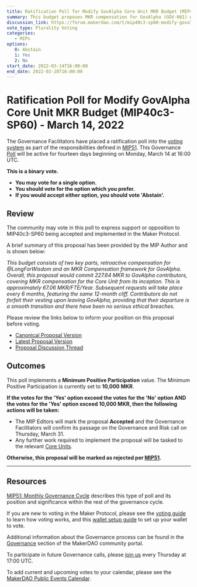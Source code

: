 ```yaml
---
title: Ratification Poll for Modify GovAlpha Core Unit MKR Budget (MIP40c3-SP60) - March 14, 2022
summary: This budget proposes MKR compensation for GovAlpha (GOV-001) with a vesting component.
discussion_link: https://forum.makerdao.com/t/mip40c3-sp60-modify-govalpha-core-unit-mkr-budget/13145
vote_type: Plurality Voting
categories:
   - MIPs
options:
   0: Abstain
   1: Yes
   2: No
start_date: 2022-03-14T16:00:00
end_date: 2022-03-28T16:00:00
---
```

# Ratification Poll for Modify GovAlpha Core Unit MKR Budget (MIP40c3-SP60) - March 14, 2022

The Governance Facilitators have placed a ratification poll into the [voting system](https://vote.makerdao.com/polling) as part of the responsibilities defined in [MIP51](https://mips.makerdao.com/mips/details/MIP51). This Governance [Poll](https://community-development.makerdao.com/en/learn/governance/on-chain-gov) will be active for fourteen days beginning on Monday, March 14 at 16:00 UTC.

**This is a binary vote.** 
- **You may vote for a single option.** 
- **You should vote for the option which you prefer.**
- **If you would accept either option, you should vote 'Abstain'.**

## Review

The community may vote in this poll to express support or opposition to MIP40c3-SP60 being accepted and implemented in the Maker Protocol.

A brief summary of this proposal has been provided by the MIP Author and is shown below:

*This budget consists of two key parts, retroactive compensation for @LongForWisdom and an MKR Compensation framework for GovAlpha. Overall, this proposal would commit 227.64 MKR to GovAlpha contributors, covering MKR compensation for the Core Unit from its inception. This is approximately 67.06 MKR/FTE/Year. Subsequent requests will take place every 6 months, featuring the same 12-month cliff. Contributors do not forfeit their vesting upon leaving GovAlpha, providing that their departure is a smooth transition and there have been no serious ethical breaches.*

Please review the links below to inform your position on this proposal before voting.
* [Canonical Proposal Version](https://github.com/makerdao/mips/blob/385d6c1e47ffa5c27b562d82bfd75c0974fbb5ca/MIP40/MIP40c3-Subproposals/MIP40c3-SP60.md)
* [Latest Proposal Version](https://mips.makerdao.com/mips/details/MIP40c3SP60)
* [Proposal Discussion Thread](https://forum.makerdao.com/t/mip40c3-sp60-modify-govalpha-core-unit-mkr-budget/13145)

## Outcomes

This poll implements a **Minimum Positive Participation** value. The Minimum Positive Participation is currently set to **10,000 MKR**.

**If the votes for the 'Yes' option exceed the votes for the 'No' option AND the votes for the 'Yes' option exceed 10,000 MKR, then the following actions will be taken:**
* The MIP Editors will mark the proposal **Accepted** and the Governance Facilitators will confirm its passage on the Governance and Risk call on Thursday, March 31. 
* Any further work required to implement the proposal will be tasked to the relevant [Core Units](https://mips.makerdao.com/mips/details/MIP38#mip38c2-core-unit-state).

**Otherwise, this proposal will be marked as rejected per [MIP51](https://mips.makerdao.com/mips/details/MIP51#mip51c2-ratification-poll).**

---

## Resources

[MIP51: Monthly Governance Cycle](https://mips.makerdao.com/mips/details/MIP51) describes this type of poll and its position and significance within the rest of the governance cycle.

If you are new to voting in the Maker Protocol, please see the [voting guide](https://community-development.makerdao.com/en/learn/governance/how-voting-works/) to learn how voting works, and this [wallet setup guide](https://community-development.makerdao.com/en/learn/governance/voting-setup/) to set up your wallet to vote.

Additional information about the Governance process can be found in the [Governance](https://community-development.makerdao.com/en/learn/governance) section of the MakerDAO community portal.

To participate in future Governance calls, please [join us](https://github.com/makerdao/community/tree/master/governance/governance-and-risk-meetings) every Thursday at 17:00 UTC.

To add current and upcoming votes to your calendar, please see the [MakerDAO Public Events Calendar](https://calendar.google.com/calendar/embed?src=makerdao.com_3efhm2ghipksegl009ktniomdk%40group.calendar.google.com&ctz=UTC&mode=week&showCalendars=0&showPrint=0).
